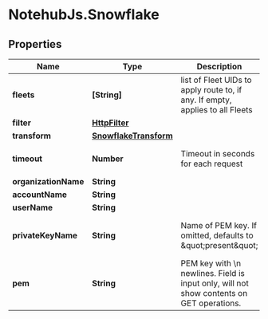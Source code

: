 # NotehubJs.Snowflake

## Properties

Name | Type | Description | Notes
------------ | ------------- | ------------- | -------------
**fleets** | **[String]** | list of Fleet UIDs to apply route to, if any.  If empty, applies to all Fleets | [optional] 
**filter** | [**HttpFilter**](HttpFilter.md) |  | [optional] 
**transform** | [**SnowflakeTransform**](SnowflakeTransform.md) |  | [optional] 
**timeout** | **Number** | Timeout in seconds for each request | [optional] [default to 15]
**organizationName** | **String** |  | [optional] 
**accountName** | **String** |  | [optional] 
**userName** | **String** |  | [optional] 
**privateKeyName** | **String** | Name of PEM key.  If omitted, defaults to \&quot;present\&quot; | [optional] [default to &#39;present&#39;]
**pem** | **String** | PEM key with \\n newlines.  Field is input only, will not show contents on GET operations. | [optional] 


